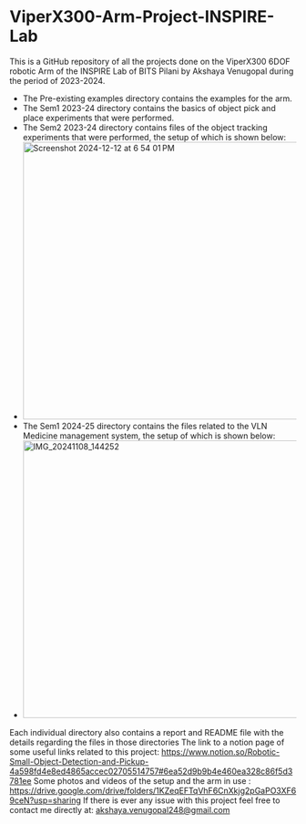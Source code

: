# ViperX300-Arm-Project-INSPIRE-Lab

This is a GitHub repository of all the projects done on the ViperX300 6DOF robotic Arm of the INSPIRE Lab of BITS Pilani by Akshaya Venugopal during the period of 2023-2024.

- The Pre-existing examples directory contains the examples for the arm.
- The Sem1 2023-24 directory contains the basics of object pick and place experiments that were performed.
- The Sem2 2023-24 directory contains files of the object tracking experiments that were performed, the setup of which is shown below:
- <img width="487" alt="Screenshot 2024-12-12 at 6 54 01 PM" src="https://github.com/user-attachments/assets/ff016bea-15d6-4f05-beb5-599b224581ae" />
- The Sem1 2024-25 directory contains the files related to the VLN Medicine management system, the setup of which is shown below:
- <img width = "487" alt="IMG_20241108_144252" src="https://github.com/user-attachments/assets/ff27981c-244e-48f6-a749-6d2b6929a5b4" />

Each individual directory also contains a report and README file with the details regarding the files in those directories
The link to a notion page of some useful links related to this project: https://www.notion.so/Robotic-Small-Object-Detection-and-Pickup-4a598fd4e8ed4865accec02705514757#6ea52d9b9b4e460ea328c86f5d3781ee
Some photos and videos of the setup and the arm in use : https://drive.google.com/drive/folders/1KZeqEFTqVhF6CnXkjg2pGaPO3XF69ceN?usp=sharing
If there is ever any issue with this project feel free to contact me directly at: akshaya.venugopal248@gmail.com
